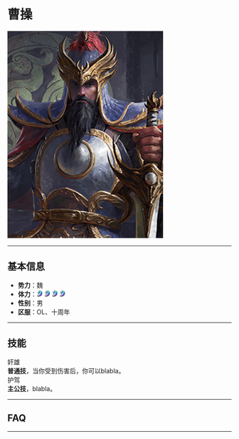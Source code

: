 # 曹操

![曹操](../assets/曹操.jpg)

---

## 基本信息

- **势力**：<span class="wei">魏</span>
- **体力**：![魏勾玉](../assets/魏勾玉.png) ![魏勾玉](../assets/魏勾玉.png) ![魏勾玉](../assets/魏勾玉.png) ![魏勾玉](../assets/魏勾玉.png)
- **性别**：男  
- **区服**：OL、十周年


---

## 技能

<div class="weiskill">奸雄</div>
<strong>普通技</strong>，当你受到伤害后，你可以blabla。

<br />
<div class="weiskill">护驾</div>
<strong>主公技</strong>，blabla。


---

## FAQ


---
